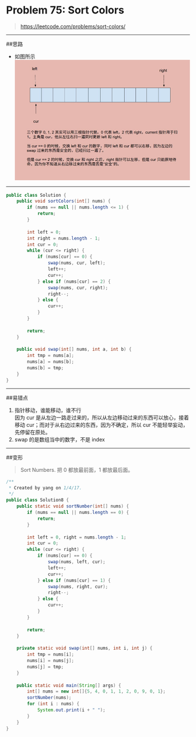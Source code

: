 # Problem 75: Sort Colors


> https://leetcode.com/problems/sort-colors/

-------
##思路
* 如图所示 ![](sortColor.jpg)

-------
```java
public class Solution {
    public void sortColors(int[] nums) {
        if (nums == null || nums.length <= 1) {
            return;
        }
        
        int left = 0;
        int right = nums.length - 1;
        int cur = 0;
        while (cur <= right) {
            if (nums[cur] == 0) {
                swap(nums, cur, left);
                left++;
                cur++;
            } else if (nums[cur] == 2) {
                swap(nums, cur, right);
                right--;
            } else {
                cur++;
            }
        }
        
        return;
    }
    
    public void swap(int[] nums, int a, int b) {
        int tmp = nums[a];
        nums[a] = nums[b];
        nums[b] = tmp;
    }
}
```
-----
##易错点

1. 指针移动，谁能移动，谁不行  
因为 cur 是从左边一路走过来的，所以从左边移动过来的东西可以放心，接着移动 cur；而对于从右边过来的东西，因为不确定，所以 cur 不能轻举妄动，先停留在原处。
2. swap 的是数组当中的数字，不是 index

----------
##变形
> Sort Numbers. 把 0 都放最前面，1 都放最后面。



```java
/**
 * Created by yang on 1/4/17.
 */
public class Solution8 {
    public static void sortNumber(int[] nums) {
        if (nums == null || nums.length == 0) {
            return;
        }

        int left = 0, right = nums.length - 1;
        int cur = 0;
        while (cur <= right) {
            if (nums[cur] == 0) {
                swap(nums, left, cur);
                left++;
                cur++;
            } else if (nums[cur] == 1) {
                swap(nums, right, cur);
                right--;
            } else {
                cur++;
            }
        }

        return;
    }

    private static void swap(int[] nums, int i, int j) {
        int tmp = nums[i];
        nums[i] = nums[j];
        nums[j] = tmp;
    }

    public static void main(String[] args) {
        int[] nums = new int[]{5, 4, 0, 1, 1, 2, 0, 9, 0, 1};
        sortNumber(nums);
        for (int i : nums) {
            System.out.print(i + " ");
        }
    }
}

```



















